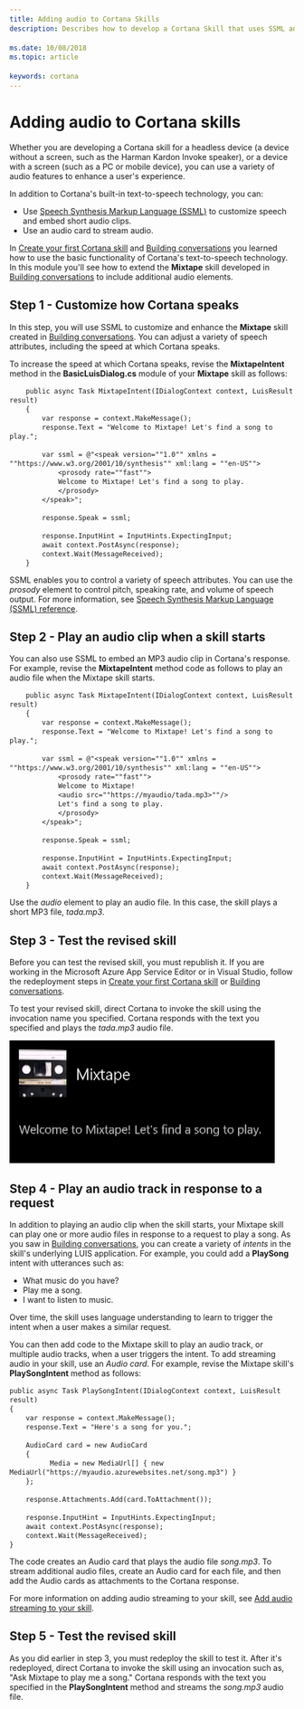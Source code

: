 ```yaml
---
title: Adding audio to Cortana Skills
description: Describes how to develop a Cortana Skill that uses SSML and streaming audio.

ms.date: 10/08/2018
ms.topic: article

keywords: cortana
--- 
```


# Adding audio to Cortana skills

Whether you are developing a Cortana skill for a headless device (a device without a screen, such as the Harman Kardon Invoke speaker), or a device with a screen (such as a PC or mobile device), you can use a variety of audio features to enhance a user's experience. 

In addition to Cortana's built-in text-to-speech technology, you can:

* Use [Speech Synthesis Markup Language (SSML)](./speech-synthesis-markup-language.md) to customize speech and embed short audio clips. 
* Use an audio card to stream audio.

In [Create your first Cortana skill](./mva22-hello-world.md) and [Building conversations](./mva32-building-conversations.md) you learned how to use the basic functionality of Cortana's text-to-speech technology. In this module you'll see how to extend the **Mixtape** skill developed in [Building conversations](./mva32-building-conversations.md) to include additional audio elements.

## Step 1 - Customize how Cortana speaks

In this step, you will use SSML to customize and enhance the **Mixtape** skill created in [Building conversations](./mva32-building-conversations.md). You can adjust a variety of speech attributes, including the speed at which Cortana speaks.

To increase the speed at which Cortana speaks, revise the **MixtapeIntent** method in the **BasicLuisDialog.cs** module of your **Mixtape** skill as follows:

        public async Task MixtapeIntent(IDialogContext context, LuisResult result)
        {
            var response = context.MakeMessage();
            response.Text = "Welcome to Mixtape! Let's find a song to play.";

            var ssml = @"<speak version=""1.0"" xmlns = ""https://www.w3.org/2001/10/synthesis"" xml:lang = ""en-US""> 
                <prosody rate=""fast"">
                Welcome to Mixtape! Let's find a song to play. 
                </prosody>
            </speak>";

            response.Speak = ssml;

            response.InputHint = InputHints.ExpectingInput;
            await context.PostAsync(response);
            context.Wait(MessageReceived);
        }

SSML enables you to control a variety of speech attributes. You can use the *prosody* element to control pitch, speaking rate, and volume of speech output. For more information, see [Speech Synthesis Markup Language (SSML) reference](./speech-synthesis-markup-language.md).

## Step 2 - Play an audio clip when a skill starts

You can also use SSML to embed an MP3 audio clip in Cortana's response. For example, revise the **MixtapeIntent** method code as follows to play an audio file when the Mixtape skill starts.

        public async Task MixtapeIntent(IDialogContext context, LuisResult result)
        {
            var response = context.MakeMessage();
            response.Text = "Welcome to Mixtape! Let's find a song to play.";

            var ssml = @"<speak version=""1.0"" xmlns = ""https://www.w3.org/2001/10/synthesis"" xml:lang = ""en-US""> 
                <prosody rate=""fast"">
                Welcome to Mixtape! 
                <audio src=""https://myaudio/tada.mp3>""/>
                Let's find a song to play. 
                </prosody>
            </speak>";

            response.Speak = ssml;

            response.InputHint = InputHints.ExpectingInput;
            await context.PostAsync(response);
            context.Wait(MessageReceived);
        }

Use the *audio* element to play an audio file. In this case, the skill plays a short MP3 file, *tada.mp3*.

## Step 3 - Test the revised skill

Before you can test the revised skill, you must republish it. If you are working in the Microsoft Azure App Service Editor or in Visual Studio, follow the redeployment steps in [Create your first Cortana skill](./mva22-hello-world.md) or [Building conversations](./mva32-building-conversations.md).

To test your revised skill, direct Cortana to invoke the skill using the invocation name you specified. Cortana responds with the text you specified and plays the *tada.mp3* audio file.

![Play Audio](./media/images/mva41_tada.png)

## Step 4 - Play an audio track in response to a request

In addition to playing an audio clip when the skill starts, your Mixtape skill can play one or more audio files in response to a request to play a song. As you saw in [Building conversations](./mva32-building-conversations.md), you can create a variety of *intents* in the skill's underlying LUIS application. For example, you could add a **PlaySong** intent with utterances such as:

* What music do you have?
* Play me a song.
* I want to listen to music.

Over time, the skill uses language understanding to learn to trigger the intent when a user makes a similar request.

You can then add code to the Mixtape skill to play an audio track, or multiple audio tracks, when a user triggers the intent. To add streaming audio in your skill, use an *Audio card*. For example, revise the Mixtape skill's **PlaySongIntent** method as follows:

    public async Task PlaySongIntent(IDialogContext context, LuisResult result)
    {
        var response = context.MakeMessage();
        response.Text = "Here's a song for you.";

        AudioCard card = new AudioCard
        { 
              Media = new MediaUrl[] { new MediaUrl("https://myaudio.azurewebsites.net/song.mp3") }
        };

        response.Attachments.Add(card.ToAttachment());

        response.InputHint = InputHints.ExpectingInput;
        await context.PostAsync(response);
        context.Wait(MessageReceived);
    }

The code creates an Audio card that plays the audio file *song.mp3*. To stream additional audio files, create an Audio card for each file, and then add the Audio cards as attachments to the Cortana response.

For more information on adding audio streaming to your skill, see [Add audio streaming to your skill](./audio-streaming.md).

## Step 5 - Test the revised skill

As you did earlier in step 3, you must redeploy the skill to test it. After it's redeployed, direct Cortana to invoke the skill using an invocation such as, "Ask Mixtape to play me a song." Cortana responds with the text you specified in the **PlaySongIntent** method and streams the *song.mp3* audio file.
